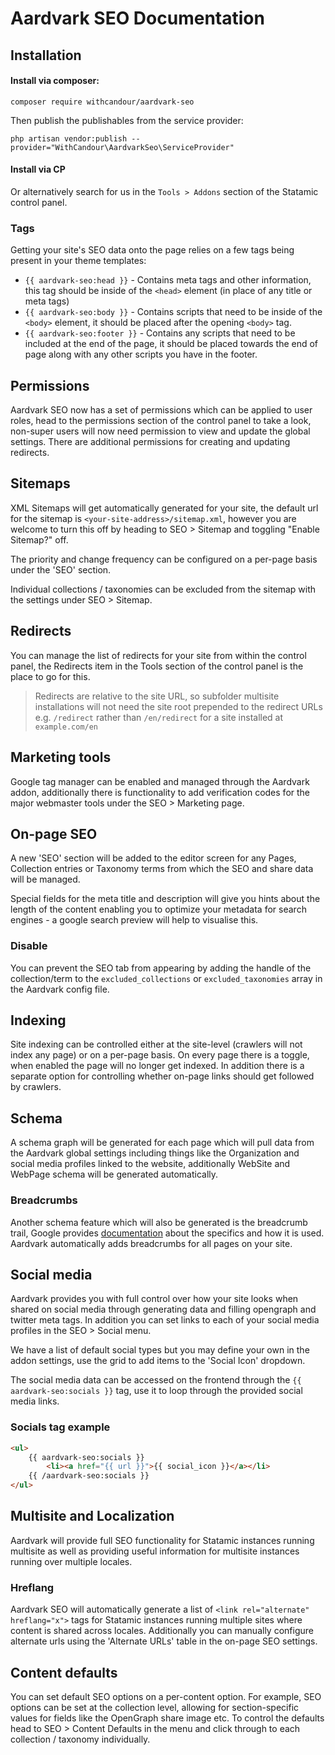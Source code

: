 # Aardvark SEO Documentation

## Installation

#### Install via composer:
```
composer require withcandour/aardvark-seo
```
Then publish the publishables from the service provider:
```
php artisan vendor:publish --provider="WithCandour\AardvarkSeo\ServiceProvider"
```

#### Install via CP
Or alternatively search for us in the `Tools > Addons` section of the Statamic control panel.

### Tags

Getting your site's SEO data onto the page relies on a few tags being present in your theme templates:

- `{{ aardvark-seo:head }}` - Contains meta tags and other information, this tag should be inside of the `<head>` element (in place of any title or meta tags)
- `{{ aardvark-seo:body }}` - Contains scripts that need to be inside of the `<body>` element, it should be placed after the opening `<body>` tag.
- `{{ aardvark-seo:footer }}` - Contains any scripts that need to be included at the end of the page, it should be placed towards the end of page along with any other scripts you have in the footer.

## Permissions

Aardvark SEO now has a set of permissions which can be applied to user roles, head to the permissions section of the control panel to take a look, non-super users will now need permission to view and update the global settings. There are additional permissions for creating and updating redirects.

## Sitemaps

XML Sitemaps will get automatically generated for your site, the default url for the sitemap is `<your-site-address>/sitemap.xml`, however you are welcome to turn this off by heading to SEO > Sitemap and toggling "Enable Sitemap?" off.

The priority and change frequency can be configured on a per-page basis under the 'SEO' section.

Individual collections / taxonomies can be excluded from the sitemap with the settings under SEO > Sitemap.

## Redirects

You can manage the list of redirects for your site from within the control panel, the Redirects item in the Tools section of the control panel is the place to go for this.

> Redirects are relative to the site URL, so subfolder multisite installations will not need the site root prepended to the redirect URLs e.g. `/redirect` rather than `/en/redirect` for a site installed at `example.com/en`

## Marketing tools

Google tag manager can be enabled and managed through the Aardvark addon, additionally there is functionality to add verification codes for the major webmaster tools under the SEO > Marketing page.

## On-page SEO

A new 'SEO' section will be added to the editor screen for any Pages, Collection entries or Taxonomy terms from which the SEO and share data will be managed.

Special fields for the meta title and description will give you hints about the length of the content enabling you to optimize your metadata for search engines - a google search preview will help to visualise this.

### Disable
You can prevent the SEO tab from appearing by adding the handle of the collection/term to the `excluded_collections` or `excluded_taxonomies` array in the Aardvark config file.

## Indexing

Site indexing can be controlled either at the site-level (crawlers will not index any page) or on a per-page basis. On every page there is a toggle, when enabled the page will no longer get indexed. In addition there is a separate option for controlling whether on-page links should get followed by crawlers.

## Schema

A schema graph will be generated for each page which will pull data from the Aardvark global settings including things like the Organization and social media profiles linked to the website, additionally WebSite and WebPage schema will be generated automatically.

### Breadcrumbs

Another schema feature which will also be generated is the breadcrumb trail, Google provides [documentation](https://developers.google.com/search/docs/data-types/breadcrumb) about the specifics and how it is used. Aardvark automatically adds breadcrumbs for all pages on your site.

## Social media

Aardvark provides you with full control over how your site looks when shared on social media through generating data and filling opengraph and twitter meta tags. In addition you can set links to each of your social media profiles in the SEO > Social menu.

We have a list of default social types but you may define your own in the addon settings, use the grid to add items to the 'Social Icon' dropdown.

The social media data can be accessed on the frontend through the `{{ aardvark-seo:socials }}` tag, use it to loop through the provided social media links.

### Socials tag example

```html
<ul>
    {{ aardvark-seo:socials }}
        <li><a href="{{ url }}">{{ social_icon }}</a></li>
    {{ /aardvark-seo:socials }}
</ul>
```

## Multisite and Localization

Aardvark will provide full SEO functionality for Statamic instances running multisite as well as providing useful information for multisite instances running over multiple locales.

### Hreflang
Aardvark SEO will automatically generate a list of `<link rel="alternate" hreflang="x">` tags for Statamic instances running multiple sites where content is shared across locales. Additionally you can manually configure alternate urls using the 'Alternate URLs' table in the on-page SEO settings.

## Content defaults
You can set default SEO options on a per-content option. For example, SEO options can be set at the collection level, allowing for section-specific values for fields like the OpenGraph share image etc. To control the defaults head to SEO > Content Defaults in the menu and click through to each collection / taxonomy individually.
